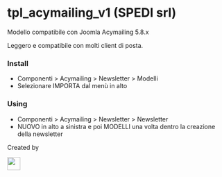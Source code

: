 # tpl_acymailing_v1 (SPEDI srl)

<p>Modello compatibile con Joomla Acymailing 5.8.x</p>
<p>Leggero e compatibile con molti client di posta.</p>

<h3>Install</h3>
<ul>
  <li>Componenti > Acymailing > Newsletter > Modelli</li>
  <li>Selezionare IMPORTA dal menù in alto</li>
</ul>

<h3>Using</h3>
<ul>
  <li>Componenti > Acymailing > Newsletter > Newsletter</li>
  <li>NUOVO in alto a sinistra e poi MODELLI una volta dentro la creazione della newsletter</li>
</ul>

<div>
  <p>Created by</p>
  <img src="https://www.spedi.it/images/spedi-brand/SPEDI_logo_color_full.png" height="30" alt="">
</div>
